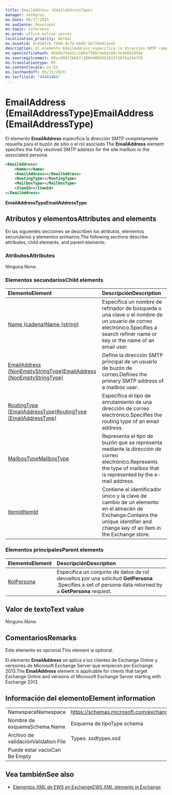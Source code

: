 ```yaml
---
title: EmailAddress (EmailAddressType)
manager: sethgros
ms.date: 09/17/2015
ms.audience: Developer
ms.topic: reference
ms.prod: office-online-server
localization_priority: Normal
ms.assetid: 0cdabfcb-7658-4c7d-bb03-1e776ed11e43
description: El elemento EmailAddress especifica la dirección SMTP completamente resuelta para el buzón de sitio o el rol asociado.
ms.openlocfilehash: 8b04b75e91cc16be7f88c9a0ac08c5e36855056e
ms.sourcegitcommit: 88ec988f2bb67c1866d06b361615f3674a24e795
ms.translationtype: MT
ms.contentlocale: es-ES
ms.lasthandoff: 05/31/2020
ms.locfileid: "44463464"
---
```

# <a name="emailaddress-emailaddresstype"></a><span data-ttu-id="711b8-103">EmailAddress (EmailAddressType)</span><span class="sxs-lookup"><span data-stu-id="711b8-103">EmailAddress (EmailAddressType)</span></span>

<span data-ttu-id="711b8-104">El elemento **EmailAddress** especifica la dirección SMTP completamente resuelta para el buzón de sitio o el rol asociado.</span><span class="sxs-lookup"><span data-stu-id="711b8-104">The **EmailAddress** element specifies the fully resolved SMTP address for the site mailbox or the associated persona.</span></span> 
  
```xml
<EmailAddress>
    <Name></Name>
    <EmailAddress></EmailAddress>
    <RoutingType></RoutingType>
    <MailboxType></MailboxType>
    <ItemId></ItemId>
</EmailAddress>
```

 <span data-ttu-id="711b8-105">**EmailAddressType**</span><span class="sxs-lookup"><span data-stu-id="711b8-105">**EmailAddressType**</span></span>
## <a name="attributes-and-elements"></a><span data-ttu-id="711b8-106">Atributos y elementos</span><span class="sxs-lookup"><span data-stu-id="711b8-106">Attributes and elements</span></span>

<span data-ttu-id="711b8-107">En las siguientes secciones se describen los atributos, elementos secundarios y elementos primarios.</span><span class="sxs-lookup"><span data-stu-id="711b8-107">The following sections describe attributes, child elements, and parent elements.</span></span>
  
### <a name="attributes"></a><span data-ttu-id="711b8-108">Atributos</span><span class="sxs-lookup"><span data-stu-id="711b8-108">Attributes</span></span>

<span data-ttu-id="711b8-109">Ninguna.</span><span class="sxs-lookup"><span data-stu-id="711b8-109">None.</span></span>
  
### <a name="child-elements"></a><span data-ttu-id="711b8-110">Elementos secundarios</span><span class="sxs-lookup"><span data-stu-id="711b8-110">Child elements</span></span>

|<span data-ttu-id="711b8-111">**Elemento**</span><span class="sxs-lookup"><span data-stu-id="711b8-111">**Element**</span></span>|<span data-ttu-id="711b8-112">**Descripción**</span><span class="sxs-lookup"><span data-stu-id="711b8-112">**Description**</span></span>|
|:-----|:-----|
|[<span data-ttu-id="711b8-113">Name (cadena)</span><span class="sxs-lookup"><span data-stu-id="711b8-113">Name (string)</span></span>](name-string.md) <br/> |<span data-ttu-id="711b8-114">Especifica un nombre de refinador de búsqueda o una clave o el nombre de un usuario de correo electrónico.</span><span class="sxs-lookup"><span data-stu-id="711b8-114">Specifies a search refiner name or key or the name of an email user.</span></span>  <br/> |
|[<span data-ttu-id="711b8-115">EmailAddress (NonEmptyStringType)</span><span class="sxs-lookup"><span data-stu-id="711b8-115">EmailAddress (NonEmptyStringType)</span></span>](emailaddress-nonemptystringtype.md) <br/> |<span data-ttu-id="711b8-116">Define la dirección SMTP principal de un usuario de buzón de correo.</span><span class="sxs-lookup"><span data-stu-id="711b8-116">Defines the primary SMTP address of a mailbox user.</span></span>  <br/> |
|[<span data-ttu-id="711b8-117">RoutingType (EmailAddressType)</span><span class="sxs-lookup"><span data-stu-id="711b8-117">RoutingType (EmailAddressType)</span></span>](routingtype-emailaddresstype.md) <br/> |<span data-ttu-id="711b8-118">Especifica el tipo de enrutamiento de una dirección de correo electrónico.</span><span class="sxs-lookup"><span data-stu-id="711b8-118">Specifies the routing type of an email address.</span></span>  <br/> |
|[<span data-ttu-id="711b8-119">MailboxType</span><span class="sxs-lookup"><span data-stu-id="711b8-119">MailboxType</span></span>](mailboxtype.md) <br/> |<span data-ttu-id="711b8-120">Representa el tipo de buzón que se representa mediante la dirección de correo electrónico.</span><span class="sxs-lookup"><span data-stu-id="711b8-120">Represents the type of mailbox that is represented by the e-mail address.</span></span>  <br/> |
|[<span data-ttu-id="711b8-121">ItemId</span><span class="sxs-lookup"><span data-stu-id="711b8-121">ItemId</span></span>](itemid.md) <br/> |<span data-ttu-id="711b8-122">Contiene el identificador único y la clave de cambio de un elemento en el almacén de Exchange.</span><span class="sxs-lookup"><span data-stu-id="711b8-122">Contains the unique identifier and change key of an item in the Exchange store.</span></span>  <br/> |
   
### <a name="parent-elements"></a><span data-ttu-id="711b8-123">Elementos principales</span><span class="sxs-lookup"><span data-stu-id="711b8-123">Parent elements</span></span>

|<span data-ttu-id="711b8-124">**Elemento**</span><span class="sxs-lookup"><span data-stu-id="711b8-124">**Element**</span></span>|<span data-ttu-id="711b8-125">**Descripción**</span><span class="sxs-lookup"><span data-stu-id="711b8-125">**Description**</span></span>|
|:-----|:-----|
|[<span data-ttu-id="711b8-126">Rol</span><span class="sxs-lookup"><span data-stu-id="711b8-126">Persona</span></span>](persona.md) <br/> |<span data-ttu-id="711b8-127">Especifica un conjunto de datos de rol devueltos por una solicitud **GetPersona** .</span><span class="sxs-lookup"><span data-stu-id="711b8-127">Specifies a set of persona data returned by a **GetPersona** request.</span></span>  <br/> |
   
## <a name="text-value"></a><span data-ttu-id="711b8-128">Valor de texto</span><span class="sxs-lookup"><span data-stu-id="711b8-128">Text value</span></span>

<span data-ttu-id="711b8-129">Ninguno.</span><span class="sxs-lookup"><span data-stu-id="711b8-129">None.</span></span>
  
## <a name="remarks"></a><span data-ttu-id="711b8-130">Comentarios</span><span class="sxs-lookup"><span data-stu-id="711b8-130">Remarks</span></span>

<span data-ttu-id="711b8-131">Este elemento es opcional.</span><span class="sxs-lookup"><span data-stu-id="711b8-131">This element is optional.</span></span>
  
<span data-ttu-id="711b8-132">El elemento **EmailAddress** se aplica a los clientes de Exchange Online y versiones de Microsoft Exchange Server que empiecen por Exchange 2013.</span><span class="sxs-lookup"><span data-stu-id="711b8-132">The **EmailAddress** element is applicable for clients that target Exchange Online and versions of Microsoft Exchange Server starting with Exchange 2013.</span></span> 
  
## <a name="element-information"></a><span data-ttu-id="711b8-133">Información del elemento</span><span class="sxs-lookup"><span data-stu-id="711b8-133">Element information</span></span>

|||
|:-----|:-----|
|<span data-ttu-id="711b8-134">Namespace</span><span class="sxs-lookup"><span data-stu-id="711b8-134">Namespace</span></span>  <br/> |https://schemas.microsoft.com/exchange/services/2006/types  <br/> |
|<span data-ttu-id="711b8-135">Nombre de esquema</span><span class="sxs-lookup"><span data-stu-id="711b8-135">Schema Name</span></span>  <br/> |<span data-ttu-id="711b8-136">Esquema de tipo</span><span class="sxs-lookup"><span data-stu-id="711b8-136">Type schema</span></span>  <br/> |
|<span data-ttu-id="711b8-137">Archivo de validación</span><span class="sxs-lookup"><span data-stu-id="711b8-137">Validation File</span></span>  <br/> |<span data-ttu-id="711b8-138">Types. xsd</span><span class="sxs-lookup"><span data-stu-id="711b8-138">types.xsd</span></span>  <br/> |
|<span data-ttu-id="711b8-139">Puede estar vacío</span><span class="sxs-lookup"><span data-stu-id="711b8-139">Can Be Empty</span></span>  <br/> ||
   
## <a name="see-also"></a><span data-ttu-id="711b8-140">Vea también</span><span class="sxs-lookup"><span data-stu-id="711b8-140">See also</span></span>

- [<span data-ttu-id="711b8-141">Elementos XML de EWS en Exchange</span><span class="sxs-lookup"><span data-stu-id="711b8-141">EWS XML elements in Exchange</span></span>](ews-xml-elements-in-exchange.md)

